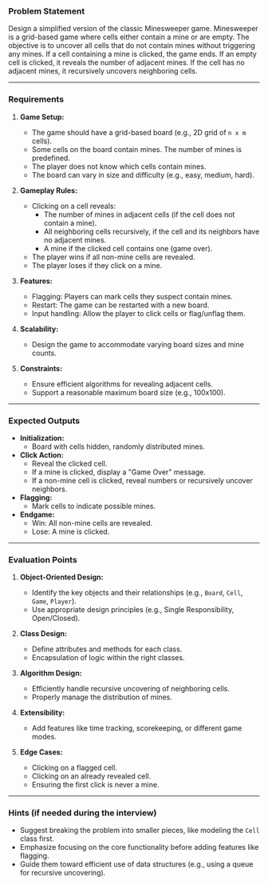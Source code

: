 ### **Problem Statement**
Design a simplified version of the classic Minesweeper game. Minesweeper is a grid-based game where cells either contain a mine or are empty. The objective is to uncover all cells that do not contain mines without triggering any mines. If a cell containing a mine is clicked, the game ends. If an empty cell is clicked, it reveals the number of adjacent mines. If the cell has no adjacent mines, it recursively uncovers neighboring cells.

---

### **Requirements**
1. **Game Setup:**
   - The game should have a grid-based board (e.g., 2D grid of `n x m` cells).
   - Some cells on the board contain mines. The number of mines is predefined.
   - The player does not know which cells contain mines.
   - The board can vary in size and difficulty (e.g., easy, medium, hard).

2. **Gameplay Rules:**
   - Clicking on a cell reveals:
     - The number of mines in adjacent cells (if the cell does not contain a mine).
     - All neighboring cells recursively, if the cell and its neighbors have no adjacent mines.
     - A mine if the clicked cell contains one (game over).
   - The player wins if all non-mine cells are revealed.
   - The player loses if they click on a mine.

3. **Features:**
   - Flagging: Players can mark cells they suspect contain mines.
   - Restart: The game can be restarted with a new board.
   - Input handling: Allow the player to click cells or flag/unflag them.

4. **Scalability:**
   - Design the game to accommodate varying board sizes and mine counts.

5. **Constraints:**
   - Ensure efficient algorithms for revealing adjacent cells.
   - Support a reasonable maximum board size (e.g., 100x100).

---

### **Expected Outputs**
- **Initialization:**
  - Board with cells hidden, randomly distributed mines.
- **Click Action:**
  - Reveal the clicked cell.
  - If a mine is clicked, display a "Game Over" message.
  - If a non-mine cell is clicked, reveal numbers or recursively uncover neighbors.
- **Flagging:**
  - Mark cells to indicate possible mines.
- **Endgame:**
  - Win: All non-mine cells are revealed.
  - Lose: A mine is clicked.

---

### **Evaluation Points**
1. **Object-Oriented Design:**
   - Identify the key objects and their relationships (e.g., `Board`, `Cell`, `Game`, `Player`).
   - Use appropriate design principles (e.g., Single Responsibility, Open/Closed).

2. **Class Design:**
   - Define attributes and methods for each class.
   - Encapsulation of logic within the right classes.

3. **Algorithm Design:**
   - Efficiently handle recursive uncovering of neighboring cells.
   - Properly manage the distribution of mines.

4. **Extensibility:**
   - Add features like time tracking, scorekeeping, or different game modes.

5. **Edge Cases:**
   - Clicking on a flagged cell.
   - Clicking on an already revealed cell.
   - Ensuring the first click is never a mine.

---

### **Hints (if needed during the interview)**
- Suggest breaking the problem into smaller pieces, like modeling the `Cell` class first.
- Emphasize focusing on the core functionality before adding features like flagging.
- Guide them toward efficient use of data structures (e.g., using a queue for recursive uncovering).
